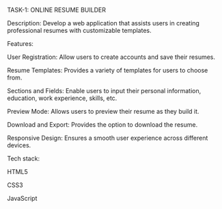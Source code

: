 
TASK-1:
ONLINE RESUME BUILDER

Description: Develop a web application that assists users in creating professional resumes with customizable templates.

Features:

User Registration: Allow users to create accounts and save their resumes.

Resume Templates: Provides a variety of templates for users to choose from.

Sections and Fields: Enable users to input their personal information, education, work experience, skills, etc.

Preview Mode: Allows users to preview their resume as they build it.

Download and Export: Provides the option to download the resume.

Responsive Design:  Ensures a smooth user experience across different devices.


Tech stack:

HTML5

CSS3 

JavaScript 



